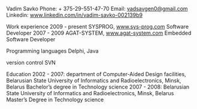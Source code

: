 Vadim Savko
Phone: + 375-29-551-47-70
Email:  vadsavgen0@gmail.com
Linkedin: www.linkedin.com/in/vadim-savko-002139b9

Work experience
2009 - present
SYSPROG, www.sys-prog.com 
Software Developer
2007 - 2009
AGAT-SYSTEM, www.agat-system.com
Embedded Software Developer

Programming languages
Delphi, Java 

version control
SVN

Education
2002 - 2007: department of Computer-Aided Design facilities, Belarusian State University of Informatics and Radioelectronics, Minsk, Belarus 
Bachelor’s degree in Technology science
2007 - 2008: Belarusian State University of Informatics and Radioelectronics, Minsk, Belarus
Master’s Degree in Technology science
